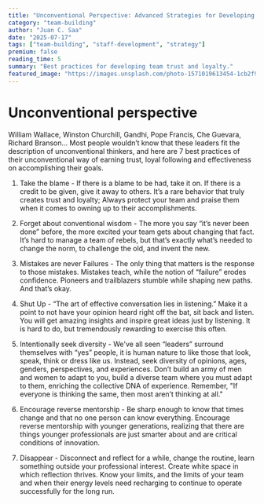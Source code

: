 ```yaml
---
title: "Unconventional Perspective: Advanced Strategies for Developing Team Trust"
category: "team-building"
author: "Juan C. Saa"
date: "2025-07-17"
tags: ["team-building", "staff-development", "strategy"]
premium: false
reading_time: 5
summary: "Best practices for developing team trust and loyalty."
featured_image: "https://images.unsplash.com/photo-1571019613454-1cb2f99b2d8b?w=800&h=400&fit=crop"
---
```


# Unconventional perspective

William Wallace, Winston Churchill, Gandhi, Pope Francis, Che Guevara, Richard Branson… Most people wouldn’t know that these leaders fit the description of unconventional thinkers, and here are 7 best practices of their unconventional way of earning trust, loyal following and effectiveness on accomplishing their goals.

1. Take the blame - If there is a blame to be had, take it on. If there is a credit to be given, give it away to others. It’s a rare behavior that truly creates trust and loyalty; Always protect your team and praise them when it comes to owning up to their accomplishments.

2. Forget about conventional wisdom - The more you say “it’s never been done” before, the more excited your team gets about changing that fact. It’s hard to manage a team of rebels, but that’s exactly what’s needed to change the norm, to challenge the old, and invent the new.

3. Mistakes are never Failures - The only thing that matters is the response to those mistakes. Mistakes teach, while the notion of “failure” erodes confidence. Pioneers and trailblazers stumble while shaping new paths. And that’s okay.

4. Shut Up - “The art of effective conversation lies in listening.” Make it a point to not have your opinion heard right off the bat, sit back and listen. You will get amazing insights and inspire great ideas just by listening. It is hard to do, but tremendously rewarding to exercise this often.

5. Intentionally seek diversity - We've all seen “leaders” surround themselves with “yes” people, it is human nature to like those that look, speak, think or dress like us. Instead, seek diversity of opinions, ages, genders, perspectives, and experiences. Don’t build an army of men and women to adapt to you, build a diverse team where you must adapt to them, enriching the collective DNA of experience. Remember, "If everyone is thinking the same, then most aren’t thinking at all."

6. Encourage reverse mentorship - Be sharp enough to know that times change and that no one person can know everything. Encourage reverse mentorship with younger generations, realizing that there are things younger professionals are just smarter about and are critical conditions of innovation.

7. Disappear - Disconnect and reflect for a while, change the routine, learn something outside your professional interest. Create white space in which reflection thrives. Know your limits, and the limits of your team and when their energy levels need recharging to continue to operate successfully for the long run.
